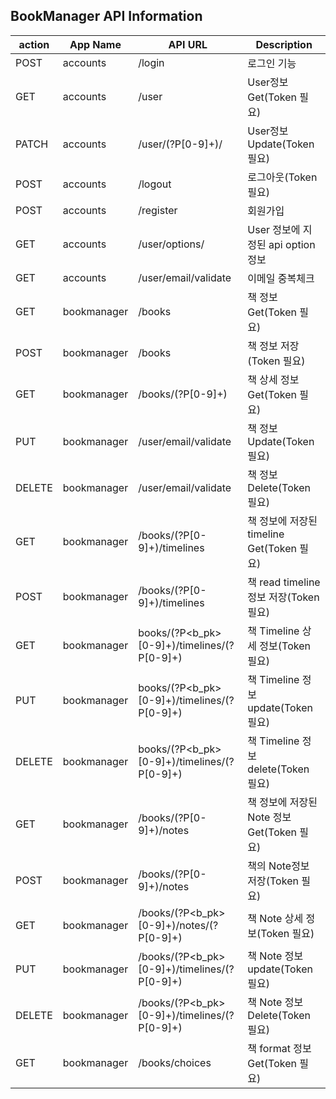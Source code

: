 ## BookManager API Information

| action |App Name| API URL | Description |
|--- |---| --- | --- |
| POST | accounts | /login | 로그인 기능 |
| GET | accounts | /user | User정보 Get(Token 필요) |
| PATCH | accounts | /user/(?P<pk>[0-9]+)/ | User정보 Update(Token 필요) |
| POST | accounts | /logout | 로그아웃(Token 필요) |
| POST | accounts | /register | 회원가입 |
| GET | accounts | /user/options/ | User 정보에 지정된 api option 정보 |
| GET | accounts | /user/email/validate | 이메일 중복체크 |
| GET | bookmanager | /books | 책 정보 Get(Token 필요) |
| POST | bookmanager | /books | 책 정보 저장(Token 필요) |
| GET | bookmanager | /books/(?P<pk>[0-9]+) | 책 상세 정보 Get(Token 필요) |
| PUT | bookmanager | /user/email/validate | 책 정보 Update(Token 필요) |
| DELETE | bookmanager | /user/email/validate | 책 정보 Delete(Token 필요) |
| GET | bookmanager | /books/(?P<pk>[0-9]+)/timelines | 책 정보에 저장된 timeline Get(Token 필요)  |
| POST | bookmanager | /books/(?P<pk>[0-9]+)/timelines | 책 read timeline 정보 저장(Token 필요) |
| GET | bookmanager | books/(?P<b_pk>[0-9]+)/timelines/(?P<pk>[0-9]+) | 책 Timeline 상세 정보(Token 필요) |
| PUT | bookmanager | books/(?P<b_pk>[0-9]+)/timelines/(?P<pk>[0-9]+) | 책 Timeline 정보 update(Token 필요) |
| DELETE | bookmanager | books/(?P<b_pk>[0-9]+)/timelines/(?P<pk>[0-9]+) | 책 Timeline 정보 delete(Token 필요) |
| GET | bookmanager | /books/(?P<pk>[0-9]+)/notes | 책 정보에 저장된 Note 정보 Get(Token 필요)  |
| POST | bookmanager | /books/(?P<pk>[0-9]+)/notes | 책의 Note정보 저장(Token 필요) |
| GET | bookmanager | /books/(?P<b_pk>[0-9]+)/notes/(?P<pk>[0-9]+) | 책 Note 상세 정보(Token 필요) |
| PUT | bookmanager | /books/(?P<b_pk>[0-9]+)/timelines/(?P<pk>[0-9]+) | 책 Note 정보 update(Token 필요) |
| DELETE | bookmanager | /books/(?P<b_pk>[0-9]+)/timelines/(?P<pk>[0-9]+) | 책 Note 정보 Delete(Token 필요) |
| GET | bookmanager | /books/choices | 책 format 정보 Get(Token 필요) |